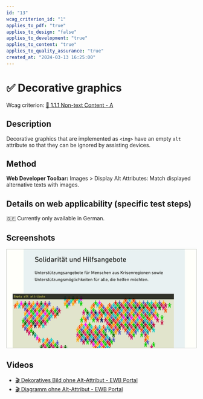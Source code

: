 ```yaml
---
id: "13"
wcag_criterion_id: "1"
applies_to_pdf: "true"
applies_to_design: "false"
applies_to_development: "true"
applies_to_content: "true"
applies_to_quality_assurance: "true"
created_at: "2024-03-13 16:25:00"
---
```


# ✅ Decorative graphics

Wcag criterion: [📜 1.1.1 Non-text Content - A](..)

## Description

Decorative graphics that are implemented as `<img>` have an empty `alt` attribute so that they can be ignored by assisting devices.

## Method

**Web Developer Toolbar:** Images > Display Alt Attributes: Match displayed alternative texts with images.

## Details on web applicability (specific test steps)

🇩🇪 Currently only available in German.

## Screenshots

![Dekorative Grafik](images/dekorative-grafik.png)

## Videos

- [🎬 Dekoratives Bild ohne Alt-Attribut - EWB Portal](/videos/dekoratives-bild-ohne-alt-attribut-ewb-portal)
- [🎬 Diagramm ohne Alt-Attribut - EWB Portal](/videos/diagramm-ohne-alt-attribut-ewb-portal)